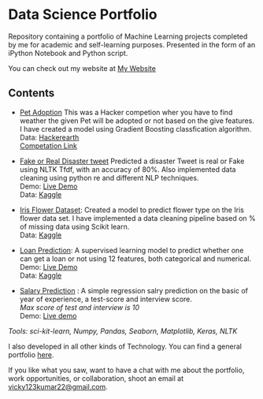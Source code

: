 # Data Science Portfolio
 

Repository containing a portfolio of Machine Learning projects completed by me for academic and self-learning purposes. Presented in the form of an iPython Notebook and Python script.

You can check out my website at [My Website](https://portfoliovsevicky.herokuapp.com/)

## Contents

* [Pet Adoption](https://github.com/donrockvic/ML_projects/blob/master/Pet%20Adoption/hackerearth_pet_final.ipynb) This was a Hacker competion wher you have to find weather the given Pet will be adopted or not based on the give features. I have created a model using Gradient Boosting classfication algorithm.
<br> Data: [Hackerearth](https://he-s3.s3.amazonaws.com/media/hackathon/hackerearth-machine-learning-challenge-pet-adoption/pet-adoption-9-5838c75b/a01c26dcd27711ea.zip?Signature=PwdcDvVZdhUObwHnvga6m4jd9o4%3D&Expires=1600055938&AWSAccessKeyId=AKIA6I2ISGOYH7WWS3G5)
<br> [Competation Link](https://www.hackerearth.com/challenges/competitive/hackerearth-machine-learning-challenge-pet-adoption/machine-learning/pet-adoption-9-5838c75b/)
 
* [Fake or Real Disaster tweet](https://github.com/donrockvic/ML_projects/blob/master/Fake_real_Disaster_tweet/RealOrFakeTweets.ipynb)
Predicted a disaster Tweet is real or Fake using NLTK Tfdf, with an accuracy of 80%. Also implemented data cleaning using python re and different NLP techniques.
<br> Demo: [Live Demo](https://portfoliovsevicky.herokuapp.com/tweet) 
<br> Data: [Kaggle]()

* [Iris Flower Dataset](https://github.com/donrockvic/ML_projects/blob/master/IRIS_flower_classification/iris-dataset-supervised.ipynb):
Created a model to predict flower type on the Iris flower data set. I have implemented a data cleaning pipeline based on % of missing data using Scikit learn.
<br> Data: [Kaggle]()

* [Loan Prediction](https://github.com/donrockvic/ML_projects/blob/master/LoanPrediction/LoanPrediction.ipynb): A supervised learning model to predict whether one can get a loan or not using 12 features, both categorical and numerical.<br>
Demo: [Live Demo](https://portfoliovsevicky.herokuapp.com/loan) 
<br> Data: [Kaggle]()

* [Salary Prediction](https://github.com/donrockvic/ML_projects/blob/master/SalaryPrediction/model.py) : A simple regression salry prediction on the basic of year of experience, a test-score and interview score.
<br>*Max score of test and interview is 10*  
Demo: [Live demo](https://portfoliovsevicky.herokuapp.com/salary) 

*Tools: sci-kit-learn, Numpy, Pandas, Seaborn, Matplotlib, Keras, NLTK*

I also developed in all other kinds of Technology. You can find a general portfolio [here](https://github.com/donrockvic/General-development).


If you like what you saw, want to have a chat with me about the portfolio, work opportunities, or collaboration, shoot an email at [vicky123kumar22@gmail.com](mailto:vicky123kumar22@gmail.com).